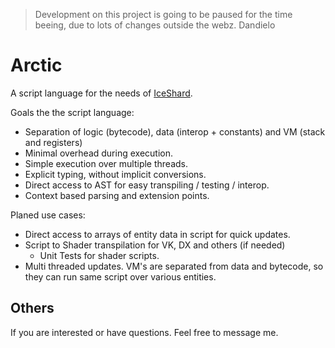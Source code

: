 > Development on this project is going to be paused for the time beeing, due to lots of changes outside the webz.
> Dandielo

# Arctic

A script language for the needs of [IceShard](https://github.com/iceshard-engine/engine).

Goals the the script language:
* Separation of logic (bytecode), data (interop + constants) and VM (stack and registers)
* Minimal overhead during execution.
* Simple execution over multiple threads.
* Explicit typing, without implicit conversions.
* Direct access to AST for easy transpiling / testing / interop.
* Context based parsing and extension points.

Planed use cases:
* Direct access to arrays of entity data in script for quick updates.
* Script to Shader transpilation for VK, DX and others (if needed)
  * Unit Tests for shader scripts.
* Multi threaded updates. VM's are separated from data and bytecode, so they can run same script over various entities.

## Others

If you are interested or have questions. Feel free to message me.
